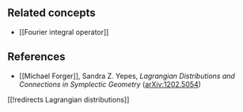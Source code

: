 
## Related concepts

* [[Fourier integral operator]]

## References

* [[Michael Forger]], Sandra Z. Yepes, _Lagrangian Distributions and Connections in Symplectic Geometry_ ([arXiv:1202.5054](http://arxiv.org/abs/1202.5054))

[[!redirects Lagrangian distributions]]


